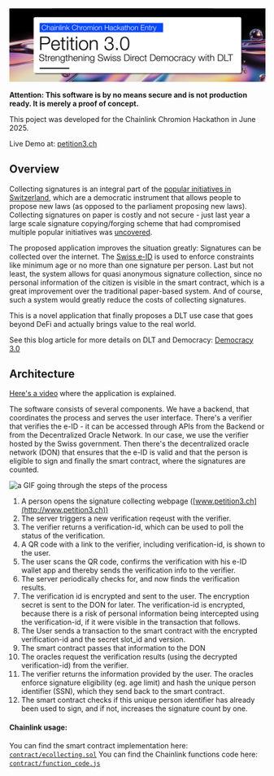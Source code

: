 ![e-collecting header](header.png)

**Attention: This software is by no means secure and is not production ready. It is merely a proof of concept.**

This poject was developed for the Chainlink Chromion Hackathon in June 2025.

Live Demo at: [petition3.ch](http://petition3.ch)

## Overview
Collecting signatures is an integral part of the [popular initiatives in Switzerland](https://en.wikipedia.org/wiki/Popular_initiative_in_Switzerland), which are a democratic instrument that allows people to propose new laws (as opposed to the parliament proposing new laws).
Collecting signatures on paper is costly and not secure - just last year a large scale signature copying/forging scheme that had compromised multiple popular initiatives was [uncovered](https://www.news.admin.ch/de/nsb?id=102581).

The proposed application improves the situation greatly: Signatures can be collected over the internet. The [Swiss e-ID](https://www.eid.admin.ch/en/) is used to enforce constraints like minimum age or no more than one signature per person. Last but not least, the system allows for quasi anonymous signature collection, since no personal information of the citizen is visible in the smart contract, which is a great improvement over the traditional paper-based system. And of course, such a system would greatly reduce the costs of collecting signatures.

This is a novel application that finally proposes a DLT use case that goes beyond DeFi and actually brings value to the real world.

See this blog article for more details on DLT and Democracy: [Democracy 3.0](https://dss.swiss/2025/01/31/democracy-3-0/)


## Architecture
[Here's a video](https://www.youtube.com/watch?v=p8c95uogwUM) where the application is explained.

The software consists of several components. We have a backend, that coordinates the process and serves the user interface. There's a verifier that verifies the e-ID - it can be accessed through APIs from the Backend or from the Decentralized Oracle Network. In our case, we use the verifier hosted by the Swiss government. Then there's the decentralized oracle network (DON) that ensures that the e-ID is valid and that the person is eligible to sign and finally the smart contract, where the signatures are counted.

![a GIF going through the steps of the process](petition3.gif)


1) A person opens the signature collecting webpage ([www.petition3.ch](http://www.petition3.ch))
2) The server triggers a new verification reqeust with the verifier.
3) The verifier returns a verification-id, which can be used to poll the status of the verification.
4) A QR code with a link to the verifier, including verification-id, is shown to the user.
5) The user scans the QR code, confirms the verification with his e-ID wallet app and thereby sends the verification info to the verifier.
6) The server periodically checks for, and now finds the verification results.
7) The verification id is encrypted and sent to the user. The encryption secret is sent to the DON for later. The verification-id is encrypted, because there is a risk of personal information being intercepted using the verification-id, if it were visible in the transaction that follows.
8) The User sends a transaction to the smart contract with the encrypted verification-id and the secret slot_id and version.
9) The smart contract passes that information to the DON
10) The oracles request the verification results (using the decrypted verification-id) from the verifier.
11) The verifier returns the information provided by the user. The oracles enforce signature eligibility (eg. age limit) and hash the unique person identifier (SSN), which they send back to the smart contract.
12) The smart contract checks if this unique person identifier has already been used to sign, and if not, increases the signature count by one.


#### Chainlink usage:
You can find the smart contract implementation here: [`contract/ecollecting.sol`](contract/ecollecting.sol)
You can find the Chainlink functions code here: [`contract/function_code.js`](contract/function_code.js)
